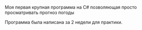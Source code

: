 Моя первая крупная программа на C# позволяющая просто просматривать прогноз погоды

Программа была написана за 2 недели для практики.
